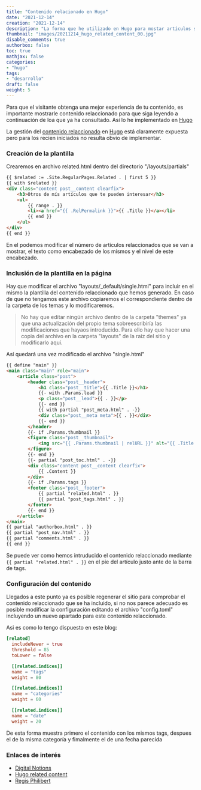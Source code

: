 ```yaml
---
title: "Contenido relacionado en Hugo"
date: "2021-12-14"
creation: "2021-12-14"
description: "La forma que he utilizado en Hugo para mostar artículos similares al final del mismo."
thumbnail: "images/20211214_hugo_related_content_00.jpg"
disable_comments: true
authorbox: false
toc: true
mathjax: false
categories:
- "hugo"
tags:
- "desarrollo"
draft: false
weight: 5
---
```

Para que el visitante obtenga una mejor experiencia de tu contenido, es importante mostrarle contenido relaccionado para que siga leyendo a continuación de loa que ya ha consultado. Así lo he implementado en [Hugo]
<!--more-->
La gestión del [contenido relaccionado] en [Hugo] está claramente expuesta pero para los recien iniciados no resulta obvio de implementar.

### Creación de la plantilla
Crearemos en archivo related.html dentro del directorio "/layouts/partials"

```html
{{ $related := .Site.RegularPages.Related . | first 5 }}
{{ with $related }}
<div class="content post__content clearfix">
    <h3>Otros de mís artículos que te pueden interesar</h3>
    <ul>
	    {{ range . }}
	    <li><a href="{{ .RelPermalink }}">{{ .Title }}</a></li>
	    {{ end }}
    </ul>
</div>
{{ end }}
```
En el podemos modificar el número de artículos relaccionados que se van a mostrar, el texto como encabezado de los mismos y el nivel de este encabezado.

### Inclusión de la plantilla en la página
Hay que modificar el archivo "layouts/_default/single.html" para incluir en el mismo la plantilla del contenido relaccionado que hemos generado. En caso de que no tengamos este archivo copiaremos el correspondiente dentro de la carpeta de los temas y lo modificaremos.

> No hay que editar ningún archivo dentro de la carpeta "themes" ya que una actualización del propio tema sobreescribiría las modificaciones que hayaos introducido. Para ello hay que hacer una copia del archivo en la carpeta "layouts" de la raiz del sitio y modificarlo aquí.

Así quedará una vez modificado el archivo "single.html"

```html
{{ define "main" }}
<main class="main" role="main">
	<article class="post">
		<header class="post__header">
			<h1 class="post__title">{{ .Title }}</h1>
			{{- with .Params.lead }}
			<p class="post__lead">{{ . }}</p>
			{{- end }}
			{{ with partial "post_meta.html" . -}}
			<div class="post__meta meta">{{ . }}</div>
			{{- end }}
		</header>
		{{- if .Params.thumbnail }}
		<figure class="post__thumbnail">
			<img src="{{ .Params.thumbnail | relURL }}" alt="{{ .Title }}">
		</figure>
		{{- end }}
		{{- partial "post_toc.html" . -}}
		<div class="content post__content clearfix">
			{{ .Content }}
		</div>
		{{- if .Params.tags }}
		<footer class="post__footer">
            {{ partial "related.html" . }}
			{{ partial "post_tags.html" . }}      
		</footer>
		{{- end }}
	</article>
</main>
{{ partial "authorbox.html" . }}
{{ partial "post_nav.html" . }}
{{ partial "comments.html" . }}
{{ end }}
```

Se puede ver como hemos intruducido el contenido relaccionado mediante `{{ partial "related.html" . }}` en el pie del artículo justo ante de la barra de tags.

### Configuración del contenido
Llegados a este punto ya es posible regenerar el sitio para comprobar el contenido relaccionado que se ha incluido, si no nos parece adecuado es posible modificar la configuración editando el archivo "config.toml" incluyendo un nuevo apartado para este contenido relaccionado.

Asi es como lo tengo dispuesto en este blog:

```toml
[related]
  includeNewer = true
  threshold = 85
  toLower = false

  [[related.indices]]
  name = "tags"
  weight = 80

  [[related.indices]]
  name = "categories"
  weight = 60

  [[related.indices]]
  name = "date"
  weight = 20
```
De esta forma muestra primero el contenido con los mismos tags, despues el de la misma categoría y fimalmente el de una fecha parecida

### Enlaces de interés

- [Digital Notions](https://digitalnotions.net/related-posts-in-hugo/)  
- [Hugo related content](https://gohugo.io/content-management/related/)  
- [Regis Philibert](https://www.regisphilibert.com/blog/2018/04/hugo-optmized-relashionships-with-related-content/)  


[contenido relaccionado]: https://gohugo.io/content-management/related/#relatedindices-page-indice1-indice2-
[Hugo]: https://gohugo.io
